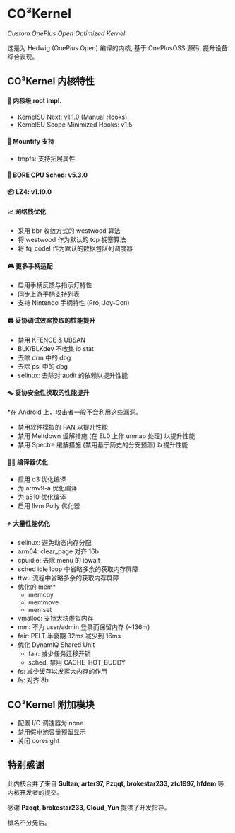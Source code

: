 # CO³Kernel 
*Custom OnePlus Open Optimized Kernel*

这是为 Hedwig (OnePlus Open) 编译的内核, 基于 OnePlusOSS 源码, 提升设备综合表现。

## CO³Kernel 内核特性

#### 👾 内核级 root impl. 
- KernelSU Next: v1.1.0 (Manual Hooks)
- KernelSU Scope Minimized Hooks: v1.5

#### 🧩 Mountify 支持
- tmpfs: 支持拓展属性

#### 🔧 BORE CPU Sched: v5.3.0

#### 📦 LZ4: v1.10.0

#### 📈 网络栈优化
- 采用 bbr 收敛方式的 westwood 算法
- 将 westwood 作为默认的 tcp 拥塞算法
- 将 fq_codel 作为默认的数据包队列调度器

#### 🎮️ 更多手柄适配
- 启用手柄反馈与指示灯特性
- 同步上游手柄支持列表
- 支持 Nintendo 手柄特性 (Pro, Joy-Con)

#### 🖨️ 妥协调试效率换取的性能提升
- 禁用 KFENCE & UBSAN
- BLK/BLKdev 不收集 io stat
- 去除 drm 中的 dbg
- 去除 psi 中的 dbg
- selinux: 去除对 audit 的依赖以提升性能

#### 🪤 妥协安全性换取的性能提升
*在 Android 上，攻击者一般不会利用这些漏洞。
- 禁用软件模拟的 PAN 以提升性能
- 禁用 Meltdown 缓解措施 (在 EL0 上作 unmap 处理) 以提升性能
- 禁用 Spectre 缓解措施 (禁用基于历史的分支预测) 以提升性能

#### 🧑‍💻 编译器优化
  - 启用 o3 优化编译
  - 为 armv9-a 优化编译
  - 为 a510 优化编译
  - 启用 llvm Polly 优化器

#### ⚡ 大量性能优化
- selinux: 避免动态内存分配
- arm64: clear_page 对齐 16b
- cpuidle: 去除 menu 的 iowait
- sched idle loop 中省略多余的获取内存屏障
- ttwu 流程中省略多余的获取内存屏障
- 优化的 mem*
  - memcpy
  - memmove
  - memset
- vmalloc: 支持大块虚拟内存
- mm: 不为 user/admin 登录而保留内存 (~136m)
- fair: PELT 半衰期 32ms 减少到 16ms
- 优化 DynamIQ Shared Unit
  - fair: 减少任务迁移开销
  - sched: 禁用 CACHE_HOT_BUDDY
- fs: 减少缓存以发挥大内存的作用
- fs: 对齐 8b

CO³Kernel 附加模块
-

- 配置 I/O 调速器为 none
- 禁用假电池容量预留显示
- 关闭 coresight

## 特别感谢
此内核合并了来自 **Sultan, arter97, Pzqqt, brokestar233, ztc1997, hfdem** 等内核开发者的提交。

感谢 **Pzqqt, brokestar233, Cloud_Yun** 提供了开发指导。

排名不分先后。
